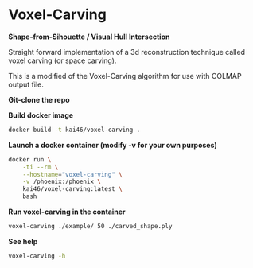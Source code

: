 Voxel-Carving
=============

**Shape-from-Sihouette / Visual Hull Intersection**

Straight forward implementation of a 3d reconstruction technique called voxel carving (or space carving).

This is a modified of the Voxel-Carving algorithm for use with COLMAP output file.

**Git-clone the repo**

**Build docker image**
```bash
docker build -t kai46/voxel-carving .
```

**Launch a docker container (modify -v for your own purposes)**
```bash
docker run \
    -ti --rm \
    --hostname="voxel-carving" \
    -v /phoenix:/phoenix \
    kai46/voxel-carving:latest \
    bash
```

**Run voxel-carving in the container**
```bash
voxel-carving ./example/ 50 ./carved_shape.ply
```

**See help**
```bash
voxel-carving -h
```

